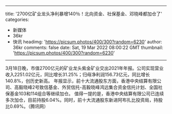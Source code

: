 
---
title: '2700亿矿业龙头净利暴增140％！北向资金、社保基金、邓晓峰都加仓了'
categories: 
 - 新媒体
 - 36kr
 - 快讯
headimg: 'https://picsum.photos/400/300?random=6230'
author: 36kr
comments: false
date: Sat, 19 Mar 2022 08:00:22 GMT
thumbnail: 'https://picsum.photos/400/300?random=6230'
---

<div>   
3月18日晚，市值2700亿元的矿业龙头紫金矿业交出2021年年报。公司实现营业收入2251.02亿元，同比增长31.25%；归母净利润156.73亿元，同比增长140.8%，创历史新高。
年报显示，前十大流通股东方面，香港中央结算有限公司、高毅晓峰2号致信基金、外贸信托-高毅晓峰鸿远集合资金信托计划、全国社保基金103和114组合等继续加仓。
值得一提的是，香港中央结算有限公司已连续多次加仓，目前持股6.04%。同时，前十大流通股东新进阿布扎比投资局，持股比0.69%。（腾讯网）  
</div>
            